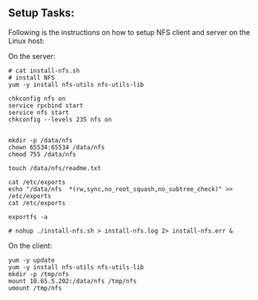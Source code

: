 ## Setup Tasks:

Following is the instructions on how to setup NFS client and server on the Linux host:

On the server:
```
# cat install-nfs.sh 
# install NFS
yum -y install nfs-utils nfs-utils-lib

chkconfig nfs on 
service rpcbind start
service nfs start
chkconfig --levels 235 nfs on 


mkdir -p /data/nfs
chown 65534:65534 /data/nfs
chmod 755 /data/nfs

touch /data/nfs/readme.txt

cat /etc/exports
echo "/data/nfs  *(rw,sync,no_root_squash,no_subtree_check)" >> /etc/exports
cat /etc/exports

exportfs -a

# nohup ./install-nfs.sh > install-nfs.log 2> install-nfs.err &
```

On the client:
```
yum -y update
yum -y install nfs-utils nfs-utils-lib
mkdir -p /tmp/nfs
mount 10.65.5.202:/data/nfs /tmp/nfs
umount /tmp/nfs
```



